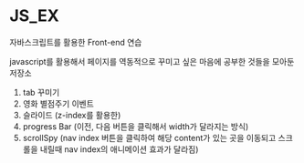 # JS_EX
자바스크립트를 활용한 Front-end 연습 

javascript를 활용해서 페이지를 역동적으로 꾸미고 싶은 마음에 공부한 것들을 모아둔 저장소 

1. tab 꾸미기 
2. 영화 별점주기 이벤트
3. 슬라이드 (z-index를 활용한)
4. progress Bar (이전, 다음 버튼을 클릭해서 width가 달라지는 방식)
5. scrollSpy (nav index 버튼을 클릭하여 해당 content가 있는 곳을 이동되고 스크롤을 내릴때 nav index의 애니메이션 효과가 달라짐)
